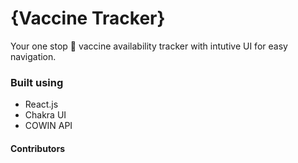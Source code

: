 # {Vaccine Tracker}

Your one stop 💉 vaccine availability tracker with intutive UI for easy navigation.

<!-- ![Image](image-url) -->

### Built using 
- React.js
- Chakra UI
- COWIN API


#### Contributors
<!-- 
<a href="https://github.com/BeLazy167/LaziX_VaccineTracker_Tantrotsav_2k21/graphs/contributors">
  <img src="https://contrib.rocks/image?repo=BeLazy167/LaziX_VaccineTracker_Tantrotsav_2k21" />
</a><br> -->
